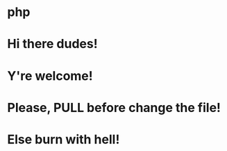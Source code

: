 # php
# Hi there dudes!
# Y're welcome!
# Please, PULL before change the file!
# Else burn with hell!
